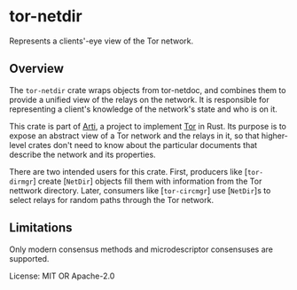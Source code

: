 # tor-netdir

Represents a clients'-eye view of the Tor network.

## Overview

The `tor-netdir` crate wraps objects from tor-netdoc, and combines
them to provide a unified view of the relays on the network.
It is responsible for representing a client's knowledge of the
network's state and who is on it.

This crate is part of
[Arti](https://gitlab.torproject.org/tpo/core/arti/), a project to
implement [Tor](https://www.torproject.org/) in Rust.  Its purpose
is to expose an abstract view of a Tor network and the relays in
it, so that higher-level crates don't need to know about the
particular documents that describe the network and its properties.

There are two intended users for this crate.  First, producers
like [`tor-dirmgr`] create [`NetDir`] objects fill them with
information from the Tor nettwork directory.  Later, consumers
like [`tor-circmgr`] use [`NetDir`]s to select relays for random
paths through the Tor network.

## Limitations

Only modern consensus methods and microdescriptor consensuses are
supported.

License: MIT OR Apache-2.0
